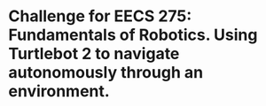 # Challenge for EECS 275: Fundamentals of Robotics. Using Turtlebot 2 to navigate autonomously through an environment.
